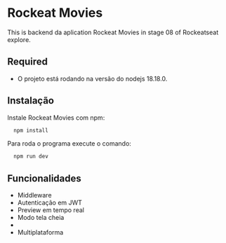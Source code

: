 
# Rockeat Movies

This is backend da aplication Rockeat Movies in stage 08 of Rockeatseat explore.




## Required

- O projeto está rodando na versão do nodejs 18.18.0.

## Instalação

Instale Rockeat Movies com npm:

```bash
  npm install 
```
Para roda o programa execute o comando:
```bash
  npm run dev 
```
    
## Funcionalidades

- Middleware
- Autenticação em JWT
- Preview em tempo real
- Modo tela cheia
-
- Multiplataforma

